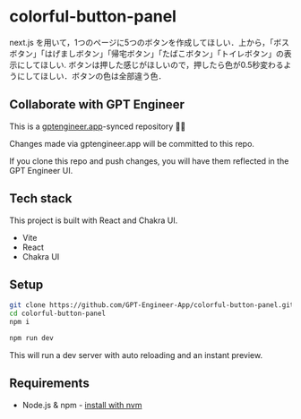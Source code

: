 # colorful-button-panel

next.js を用いて，1つのページに5つのボタンを作成してほしい．上から，「ボスボタン」「はげましボタン」「帰宅ボタン」「たばこボタン」「トイレボタン」の表示にしてほしい. ボタンは押した感じがほしいので，押したら色が0.5秒変わるようにしてほしい．ボタンの色は全部違う色．

## Collaborate with GPT Engineer

This is a [gptengineer.app](https://gptengineer.app)-synced repository 🌟🤖

Changes made via gptengineer.app will be committed to this repo.

If you clone this repo and push changes, you will have them reflected in the GPT Engineer UI.

## Tech stack

This project is built with React and Chakra UI.

- Vite
- React
- Chakra UI

## Setup

```sh
git clone https://github.com/GPT-Engineer-App/colorful-button-panel.git
cd colorful-button-panel
npm i
```

```sh
npm run dev
```

This will run a dev server with auto reloading and an instant preview.

## Requirements

- Node.js & npm - [install with nvm](https://github.com/nvm-sh/nvm#installing-and-updating)
